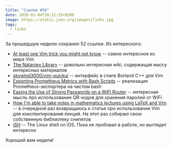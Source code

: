 ```yaml
---
title: "Ссылки #58"
date: 2020-01-04T10:11:15+0300
image: https://static.juev.org/images/links.jpg
tags:
  - links
---
```

За прошедшую неделю сохранил 52 ссылки. Из интересного:

* [At least one Vim trick you might not know](https://www.hillelwayne.com/post/intermediate-vim/) -- самое интересное из мира Vim
* [The Nataniev Library](https://wiki.xxiivv.com/) -- довольно интересная wiki, содержащая массу интересных материалов
* [skywind3000/vim-quickui](https://github.com/skywind3000/vim-quickui) -- интерфейс в стиле Borland C++ для Vim
* [Exporting Prometheus Metrics with Bash Scripts](https://apawel.me/exporting-prometheus-metrics-with-bash-scripts/) -- реализация Prometheus-экспортера на чистом bash
* [Easing the Use of Strong Passwords on a WiFi Router](https://irreal.org/blog/?p=8552) -- интересная мысль про использование QR-кодов для хранения паролей от WiFi
* [How I'm able to take notes in mathematics lectures using LaTeX and Vim](https://castel.dev/post/lecture-notes-1/) -- в очередной раз возвращаюсь к статье про использование Vim для конспектирования лекций. На этот раз собираю свою собственную библиотеку снипетов
* [iSH](https://ish.app) -- The Linux shell on iOS. Пока не пробовал в работе, но выглядит интересно

Хорошей вам недели!

